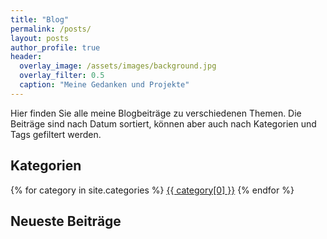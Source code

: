 ```yaml
---
title: "Blog"
permalink: /posts/
layout: posts
author_profile: true
header:
  overlay_image: /assets/images/background.jpg
  overlay_filter: 0.5
  caption: "Meine Gedanken und Projekte"
---
```


Hier finden Sie alle meine Blogbeiträge zu verschiedenen Themen. Die Beiträge sind nach Datum sortiert, können aber auch nach Kategorien und Tags gefiltert werden.

## Kategorien

<div class="category-buttons">
  {% for category in site.categories %}
    <a href="/categories/#{{ category[0] | slugify }}" class="btn btn--primary">{{ category[0] }}</a>
  {% endfor %}
</div>

## Neueste Beiträge 